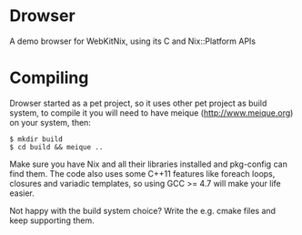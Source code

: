 Drowser
=======

A demo browser for WebKitNix, using its C and Nix::Platform APIs

Compiling
=========

Drowser started as a pet project, so it uses other pet project as build
system, to compile it you will need to have meique (http://www.meique.org)
on your system, then:

    $ mkdir build
    $ cd build && meique ..

Make sure you have Nix and all their libraries installed and pkg-config can find them. The code
also uses some C++11 features like foreach loops, closures and variadic templates, so using GCC >= 4.7 will
make your life easier.

Not happy with the build system choice? Write the e.g. cmake files and keep supporting them.
